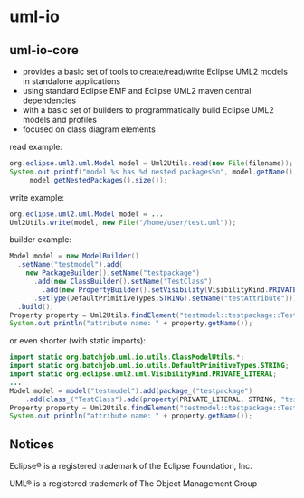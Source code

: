 # uml-io
## uml-io-core
* provides a basic set of tools to create/read/write Eclipse UML2 models in standalone applications
* using standard Eclipse EMF and Eclipse UML2 maven central dependencies
* with a basic set of builders to programmatically build Eclipse UML2 models and profiles 
* focused on class diagram elements

read example:
```java
org.eclipse.uml2.uml.Model model = Uml2Utils.read(new File(filename));
System.out.printf("model %s has %d nested packages%n", model.getName(),
	 model.getNestedPackages().size());		
```
write example:
```java
org.eclipse.uml2.uml.Model model = ...
Uml2Utils.write(model, new File("/home/user/test.uml"));
```
builder example:
```java
Model model = new ModelBuilder()
  .setName("testmodel").add(
    new PackageBuilder().setName("testpackage")
      .add(new ClassBuilder().setName("TestClass")
        .add(new PropertyBuilder().setVisibility(VisibilityKind.PRIVATE_LITERAL)
	  .setType(DefaultPrimitiveTypes.STRING).setName("testAttribute"))))
  .build();
Property property = Uml2Utils.findElement("testmodel::testpackage::TestClass::testAttribute", model);
System.out.println("attribute name: " + property.getName());
```
or even shorter (with static imports):
```java
import static org.batchjob.uml.io.utils.ClassModelUtils.*;
import static org.batchjob.uml.io.utils.DefaultPrimitiveTypes.STRING;
import static org.eclipse.uml2.uml.VisibilityKind.PRIVATE_LITERAL;
...
Model model = model("testmodel").add(package_("testpackage")
    .add(class_("TestClass").add(property(PRIVATE_LITERAL, STRING, "testAttribute")))).build();
Property property = Uml2Utils.findElement("testmodel::testpackage::TestClass::testAttribute", model);
System.out.println("attribute name: " + property.getName());
```
## Notices
Eclipse® is a registered trademark of the Eclipse Foundation, Inc.

UML® is a registered trademark of The Object Management Group
